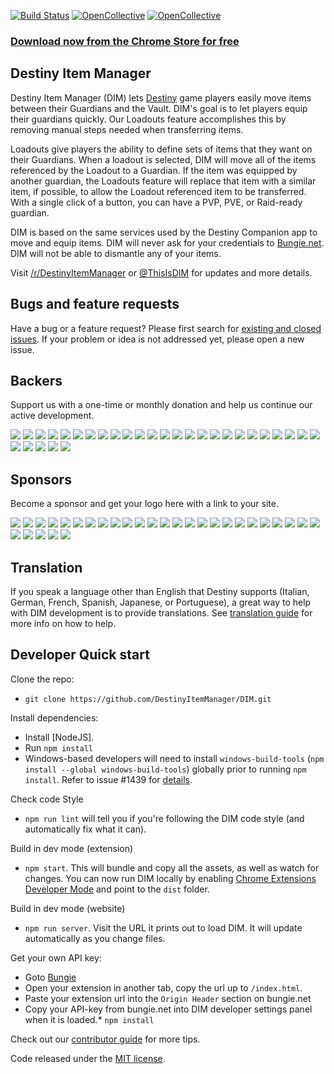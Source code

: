 [![Build Status](https://travis-ci.org/DestinyItemManager/DIM.svg?branch=master)](https://travis-ci.org/DestinyItemManager/DIM)
[![OpenCollective](https://opencollective.com/dim/backers/badge.svg)](#backers)
[![OpenCollective](https://opencollective.com/dim/sponsors/badge.svg)](#sponsors)

### [Download now from the Chrome Store for free](https://chrome.google.com/webstore/detail/destiny-item-manager/apghicjnekejhfancbkahkhdckhdagna)

## Destiny Item Manager
Destiny Item Manager (DIM) lets [Destiny](http://destinythegame.com/) game players easily move items between their Guardians and the Vault. DIM's goal is to let players equip their guardians quickly. Our Loadouts feature accomplishes this by removing manual steps needed when transferring items.

Loadouts give players the ability to define sets of items that they want on their Guardians. When a loadout is selected, DIM will move all of the items referenced by the Loadout to a Guardian. If the item was equipped by another guardian, the Loadouts feature will replace that item with a similar item, if possible, to allow the Loadout referenced item to be transferred. With a single click of a button, you can have a PVP, PVE, or Raid-ready guardian.

DIM is based on the same services used by the Destiny Companion app to move and equip items. DIM will never ask for your credentials to [Bungie.net](https://www.bungie.net). DIM will not be able to dismantle any of your items.

Visit [/r/DestinyItemManager](http://www.reddit.com/r/DestinyItemManager/) or [@ThisIsDIM](http://twitter.com/ThisIsDIM) for updates and more details.

## Bugs and feature requests
Have a bug or a feature request? Please first search for [existing and closed issues](https://github.com/DestinyItemManager/DIM/issues). If your problem or idea is not addressed yet, please open a new issue.

## Backers
Support us with a one-time or monthly donation and help us continue our active development.

<a href="https://opencollective.com/dim/backer/0/website" target="_blank"><img src="https://opencollective.com/dim/backer/0/avatar.svg"></a>
<a href="https://opencollective.com/dim/backer/1/website" target="_blank"><img src="https://opencollective.com/dim/backer/1/avatar.svg"></a>
<a href="https://opencollective.com/dim/backer/2/website" target="_blank"><img src="https://opencollective.com/dim/backer/2/avatar.svg"></a>
<a href="https://opencollective.com/dim/backer/3/website" target="_blank"><img src="https://opencollective.com/dim/backer/3/avatar.svg"></a>
<a href="https://opencollective.com/dim/backer/4/website" target="_blank"><img src="https://opencollective.com/dim/backer/4/avatar.svg"></a>
<a href="https://opencollective.com/dim/backer/5/website" target="_blank"><img src="https://opencollective.com/dim/backer/5/avatar.svg"></a>
<a href="https://opencollective.com/dim/backer/6/website" target="_blank"><img src="https://opencollective.com/dim/backer/6/avatar.svg"></a>
<a href="https://opencollective.com/dim/backer/7/website" target="_blank"><img src="https://opencollective.com/dim/backer/7/avatar.svg"></a>
<a href="https://opencollective.com/dim/backer/8/website" target="_blank"><img src="https://opencollective.com/dim/backer/8/avatar.svg"></a>
<a href="https://opencollective.com/dim/backer/9/website" target="_blank"><img src="https://opencollective.com/dim/backer/9/avatar.svg"></a>
<a href="https://opencollective.com/dim/backer/10/website" target="_blank"><img src="https://opencollective.com/dim/backer/10/avatar.svg"></a>
<a href="https://opencollective.com/dim/backer/11/website" target="_blank"><img src="https://opencollective.com/dim/backer/11/avatar.svg"></a>
<a href="https://opencollective.com/dim/backer/12/website" target="_blank"><img src="https://opencollective.com/dim/backer/12/avatar.svg"></a>
<a href="https://opencollective.com/dim/backer/13/website" target="_blank"><img src="https://opencollective.com/dim/backer/13/avatar.svg"></a>
<a href="https://opencollective.com/dim/backer/14/website" target="_blank"><img src="https://opencollective.com/dim/backer/14/avatar.svg"></a>
<a href="https://opencollective.com/dim/backer/15/website" target="_blank"><img src="https://opencollective.com/dim/backer/15/avatar.svg"></a>
<a href="https://opencollective.com/dim/backer/16/website" target="_blank"><img src="https://opencollective.com/dim/backer/16/avatar.svg"></a>
<a href="https://opencollective.com/dim/backer/17/website" target="_blank"><img src="https://opencollective.com/dim/backer/17/avatar.svg"></a>
<a href="https://opencollective.com/dim/backer/18/website" target="_blank"><img src="https://opencollective.com/dim/backer/18/avatar.svg"></a>
<a href="https://opencollective.com/dim/backer/19/website" target="_blank"><img src="https://opencollective.com/dim/backer/19/avatar.svg"></a>
<a href="https://opencollective.com/dim/backer/20/website" target="_blank"><img src="https://opencollective.com/dim/backer/20/avatar.svg"></a>
<a href="https://opencollective.com/dim/backer/21/website" target="_blank"><img src="https://opencollective.com/dim/backer/21/avatar.svg"></a>
<a href="https://opencollective.com/dim/backer/22/website" target="_blank"><img src="https://opencollective.com/dim/backer/22/avatar.svg"></a>
<a href="https://opencollective.com/dim/backer/23/website" target="_blank"><img src="https://opencollective.com/dim/backer/23/avatar.svg"></a>
<a href="https://opencollective.com/dim/backer/24/website" target="_blank"><img src="https://opencollective.com/dim/backer/24/avatar.svg"></a>
<a href="https://opencollective.com/dim/backer/25/website" target="_blank"><img src="https://opencollective.com/dim/backer/25/avatar.svg"></a>
<a href="https://opencollective.com/dim/backer/26/website" target="_blank"><img src="https://opencollective.com/dim/backer/26/avatar.svg"></a>
<a href="https://opencollective.com/dim/backer/27/website" target="_blank"><img src="https://opencollective.com/dim/backer/27/avatar.svg"></a>
<a href="https://opencollective.com/dim/backer/28/website" target="_blank"><img src="https://opencollective.com/dim/backer/28/avatar.svg"></a>
<a href="https://opencollective.com/dim/backer/29/website" target="_blank"><img src="https://opencollective.com/dim/backer/29/avatar.svg"></a>

## Sponsors
Become a sponsor and get your logo here with a link to your site.

<a href="https://opencollective.com/dim/sponsor/0/website" target="_blank"><img src="https://opencollective.com/dim/sponsor/0/avatar.svg"></a>
<a href="https://opencollective.com/dim/sponsor/1/website" target="_blank"><img src="https://opencollective.com/dim/sponsor/1/avatar.svg"></a>
<a href="https://opencollective.com/dim/sponsor/2/website" target="_blank"><img src="https://opencollective.com/dim/sponsor/2/avatar.svg"></a>
<a href="https://opencollective.com/dim/sponsor/3/website" target="_blank"><img src="https://opencollective.com/dim/sponsor/3/avatar.svg"></a>
<a href="https://opencollective.com/dim/sponsor/4/website" target="_blank"><img src="https://opencollective.com/dim/sponsor/4/avatar.svg"></a>
<a href="https://opencollective.com/dim/sponsor/5/website" target="_blank"><img src="https://opencollective.com/dim/sponsor/5/avatar.svg"></a>
<a href="https://opencollective.com/dim/sponsor/6/website" target="_blank"><img src="https://opencollective.com/dim/sponsor/6/avatar.svg"></a>
<a href="https://opencollective.com/dim/sponsor/7/website" target="_blank"><img src="https://opencollective.com/dim/sponsor/7/avatar.svg"></a>
<a href="https://opencollective.com/dim/sponsor/8/website" target="_blank"><img src="https://opencollective.com/dim/sponsor/8/avatar.svg"></a>
<a href="https://opencollective.com/dim/sponsor/9/website" target="_blank"><img src="https://opencollective.com/dim/sponsor/9/avatar.svg"></a>
<a href="https://opencollective.com/dim/sponsor/10/website" target="_blank"><img src="https://opencollective.com/dim/sponsor/10/avatar.svg"></a>
<a href="https://opencollective.com/dim/sponsor/11/website" target="_blank"><img src="https://opencollective.com/dim/sponsor/11/avatar.svg"></a>
<a href="https://opencollective.com/dim/sponsor/12/website" target="_blank"><img src="https://opencollective.com/dim/sponsor/12/avatar.svg"></a>
<a href="https://opencollective.com/dim/sponsor/13/website" target="_blank"><img src="https://opencollective.com/dim/sponsor/13/avatar.svg"></a>
<a href="https://opencollective.com/dim/sponsor/14/website" target="_blank"><img src="https://opencollective.com/dim/sponsor/14/avatar.svg"></a>
<a href="https://opencollective.com/dim/sponsor/15/website" target="_blank"><img src="https://opencollective.com/dim/sponsor/15/avatar.svg"></a>
<a href="https://opencollective.com/dim/sponsor/16/website" target="_blank"><img src="https://opencollective.com/dim/sponsor/16/avatar.svg"></a>
<a href="https://opencollective.com/dim/sponsor/17/website" target="_blank"><img src="https://opencollective.com/dim/sponsor/17/avatar.svg"></a>
<a href="https://opencollective.com/dim/sponsor/18/website" target="_blank"><img src="https://opencollective.com/dim/sponsor/18/avatar.svg"></a>
<a href="https://opencollective.com/dim/sponsor/19/website" target="_blank"><img src="https://opencollective.com/dim/sponsor/19/avatar.svg"></a>
<a href="https://opencollective.com/dim/sponsor/20/website" target="_blank"><img src="https://opencollective.com/dim/sponsor/20/avatar.svg"></a>
<a href="https://opencollective.com/dim/sponsor/21/website" target="_blank"><img src="https://opencollective.com/dim/sponsor/21/avatar.svg"></a>
<a href="https://opencollective.com/dim/sponsor/22/website" target="_blank"><img src="https://opencollective.com/dim/sponsor/22/avatar.svg"></a>
<a href="https://opencollective.com/dim/sponsor/23/website" target="_blank"><img src="https://opencollective.com/dim/sponsor/23/avatar.svg"></a>
<a href="https://opencollective.com/dim/sponsor/24/website" target="_blank"><img src="https://opencollective.com/dim/sponsor/24/avatar.svg"></a>
<a href="https://opencollective.com/dim/sponsor/25/website" target="_blank"><img src="https://opencollective.com/dim/sponsor/25/avatar.svg"></a>
<a href="https://opencollective.com/dim/sponsor/26/website" target="_blank"><img src="https://opencollective.com/dim/sponsor/26/avatar.svg"></a>
<a href="https://opencollective.com/dim/sponsor/27/website" target="_blank"><img src="https://opencollective.com/dim/sponsor/27/avatar.svg"></a>
<a href="https://opencollective.com/dim/sponsor/28/website" target="_blank"><img src="https://opencollective.com/dim/sponsor/28/avatar.svg"></a>
<a href="https://opencollective.com/dim/sponsor/29/website" target="_blank"><img src="https://opencollective.com/dim/sponsor/29/avatar.svg"></a>

## Translation
If you speak a language other than English that Destiny supports (Italian, German, French, Spanish, Japanese, or Portuguese), a great way to help with DIM development is to provide translations. See [translation guide](https://github.com/DestinyItemManager/DIM/blob/dev/TRANSLATIONS.md) for more info on how to help.

## Developer Quick start
Clone the repo:

* `git clone https://github.com/DestinyItemManager/DIM.git`

Install dependencies:

* Install [NodeJS].
* Run `npm install`
* Windows-based developers will need to install `windows-build-tools` (`npm install --global windows-build-tools`) globally prior to running `npm install`. Refer to issue #1439 for [details](https://github.com/DestinyItemManager/DIM/issues/1439).

Check code Style
* `npm run lint` will tell you if you're following the DIM code style (and automatically fix what it can).

Build in dev mode (extension)
* `npm start`. This will bundle and copy all the assets, as well as watch for changes. You can now run DIM locally by enabling [Chrome Extensions Developer Mode](https://developer.chrome.com/extensions/faq#faq-dev-01) and point to the `dist` folder.

Build in dev mode (website)
* `npm run server`. Visit the URL it prints out to load DIM. It will update automatically as you change files.

Get your own API key:

* Goto [Bungie](https://www.bungie.net/en/Application)
* Open your extension in another tab, copy the url up to `/index.html`.
* Paste your extension url into the `Origin Header` section on bungie.net
* Copy your API-key from bungie.net into DIM developer settings panel when it is loaded.* `npm install`

Check out our [contributor guide](https://github.com/DestinyItemManager/DIM/blob/dev/CONTRIBUTING.md) for more tips.

Code released under the [MIT license](http://choosealicense.com/licenses/mit/).
